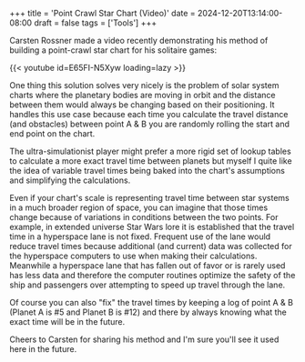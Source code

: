 +++
title = 'Point Crawl Star Chart (Video)'
date = 2024-12-20T13:14:00-08:00
draft = false
tags = ['Tools']
+++

Carsten‬‭ Rossner made a video recently demonstrating his method of building a point-crawl star chart for his solitaire games:

{{< youtube id=E65FI-N5Xyw loading=lazy >}}

One thing this solution solves very nicely is the problem of solar system charts where the planetary bodies are moving in orbit and the distance between them would always be changing based on their positioning. It handles this use case because each time you calculate the travel distance (and obstacles) between point A & B you are randomly rolling the start and end point on the chart.

The ultra-simulationist player might prefer a more rigid set of lookup tables to calculate a more exact travel time between planets but myself I quite like the idea of variable travel times being baked into the chart's assumptions and simplifying the calculations. 

Even if your chart's scale is representing travel time between star systems in a much broader region of space, you can imagine that those times change because of variations in conditions between the two points. For example, in extended universe Star Wars lore it is established that the travel time in a hyperspace lane is not fixed. Frequent use of the lane would reduce travel times because additional (and current) data was collected for the hyperspace computers to use when making their calculations. Meanwhile a hyperspace lane that has fallen out of favor or is rarely used has less data and therefore the computer routines optimize the safety of the ship and passengers over attempting to speed up travel through the lane.

Of course you can also "fix" the travel times by keeping a log of point A & B (Planet A is #5 and Planet B is #12) and there by always knowing what the exact time will be in the future.

Cheers to Carsten for sharing his method and I'm sure you'll see it used here in the future.
